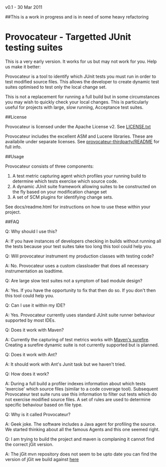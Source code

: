 v0.1 - 30 Mar 2011

##This is a work in progress and is in need of some heavy refactoring

# Provocateur - Targetted JUnit testing suites


This is a very early version. It works for us but may not work for you.
Help us make it better:



Provocateur is a tool to identify which JUnit tests you must run in order to test
modified source files. This allows the developer to create dynamic test suites
optimised to test only the local change set.

This is not a replacement for running a full build but in some circumstances you 
may wish to quickly check your local changes. This is particularly useful for
projects with large, slow running, Acceptance test suites.


##License

Provocateur is licensed under the Apache License v2. See [LICENSE.txt](provocateur/raw/master/LICENSE.txt)

Provocateur includes the excellent ASM and Lucene libraries. These are availabile under
separate licenses. See [provocateur-thirdparty/README](provocateur/raw/master/provocateur-thirdparty/README) for full info.


##Usage

Provocateur consists of three components:

1. A test metric capturing agent which profiles your running build to determine which tests exercise which source code.
2. A dynamic JUnit suite framework allowing suites to be constructed on the fly based on your modification change set
3. A set of SCM plugins for identifying change sets.

See docs/readme.html for instructions on how to use these within your project.

##FAQ

Q: Why should I use this?

A: If you have instances of developers checking in builds without running all the tests because
your test suites take too long this tool could help you.


Q: Will provocateur instrument my production classes with testing code?

A: No. Provocateur uses a custom classloader that does all necessary instrumentation as loadtime.

Q: Are large slow test suites not a symptom of bad module design?

A: Yes. If you have the opportunity to fix that then do so. If you don't then this tool could help
you.


Q: Can I use it within my IDE?

A: Yes. Provocateur currently uses standard JUnit suite runner behaviour supported by most IDEs.


Q: Does it work with Maven?

A: Currently the capturing of test metrics works with [Maven's surefire](http://maven.apache.org/plugins/maven-surefire-plugin/). Creating a surefire dynamic suite
is not currently supported but is planned.


Q: Does it work with Ant?

A: It should work with Ant's Junit task but we haven't tried.


Q: How does it work?

A: During a full build a profiler indexes information about which tests 'exercise' which source files (similar
to a code coverage tool). Subsequent Provocateur test suite runs use this information to filter out tests which 
do not exercise modified source files. A set of rules are used to determine specific behaviour based on file type.


Q: Why is it called Provocateur?

A: Geek joke. The software includes a Java agent for profiling the source. We started thinking about
all the famous Agents and this one seemed right.

Q: I am trying to build the project and maven is complaning it cannot find the correct jGit version.

A: The jGit mvn repository does not seem to be upto date you can find the version of jGit we build against [here](https://github.com/downloads/rikf/provocateur/org.eclipse.jgit_0.12.0-SNAPSHOT.jar)
